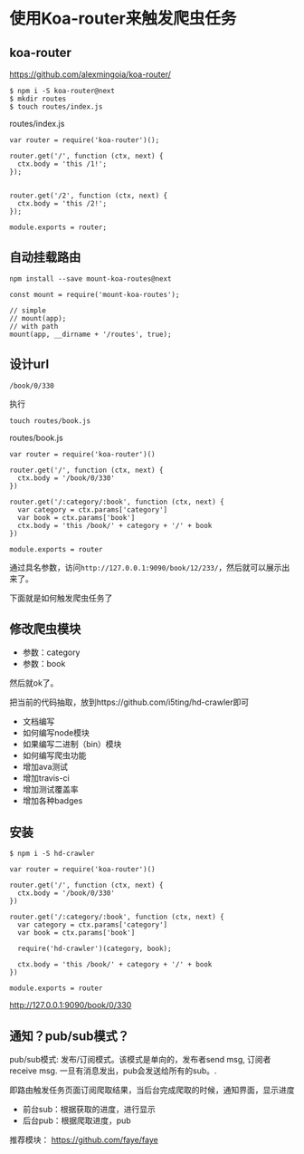 # 使用Koa-router来触发爬虫任务


## koa-router

https://github.com/alexmingoia/koa-router/

```
$ npm i -S koa-router@next
$ mkdir routes
$ touch routes/index.js
```

routes/index.js

```
var router = require('koa-router')();

router.get('/', function (ctx, next) {
  ctx.body = 'this /1!';
});


router.get('/2', function (ctx, next) {
  ctx.body = 'this /2!';
});

module.exports = router;
```

## 自动挂载路由

```
npm install --save mount-koa-routes@next
```


```
const mount = require('mount-koa-routes');

// simple
// mount(app);
// with path
mount(app, __dirname + '/routes', true);
```

## 设计url

```
/book/0/330
```

执行

```
touch routes/book.js
```

routes/book.js

```
var router = require('koa-router')()

router.get('/', function (ctx, next) {
  ctx.body = '/book/0/330'
})

router.get('/:category/:book', function (ctx, next) {
  var category = ctx.params['category']
  var book = ctx.params['book']
  ctx.body = 'this /book/' + category + '/' + book
})

module.exports = router

```

通过具名参数，访问`http://127.0.0.1:9090/book/12/233/`，然后就可以展示出来了。

下面就是如何触发爬虫任务了

## 修改爬虫模块

- 参数：category
- 参数：book

然后就ok了。

把当前的代码抽取，放到https://github.com/i5ting/hd-crawler即可

- 文档编写
- 如何编写node模块
- 如果编写二进制（bin）模块
- 如何编写爬虫功能
- 增加ava测试
- 增加travis-ci
- 增加测试覆盖率
- 增加各种badges

## 安装

```
$ npm i -S hd-crawler
```

```
var router = require('koa-router')()

router.get('/', function (ctx, next) {
  ctx.body = '/book/0/330'
})

router.get('/:category/:book', function (ctx, next) {
  var category = ctx.params['category']
  var book = ctx.params['book']

  require('hd-crawler')(category, book);
  
  ctx.body = 'this /book/' + category + '/' + book
})

module.exports = router

```

http://127.0.0.1:9090/book/0/330

## 通知？pub/sub模式？

pub/sub模式: 发布/订阅模式。该模式是单向的，发布者send msg, 订阅者receive msg.  一旦有消息发出，pub会发送给所有的sub。.

即路由触发任务页面订阅爬取结果，当后台完成爬取的时候，通知界面，显示进度

- 前台sub：根据获取的进度，进行显示
- 后台pub：根据爬取进度，pub

推荐模块： https://github.com/faye/faye

